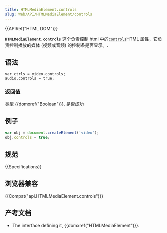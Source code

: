 ```yaml
---
title: HTMLMediaElement.controls
slug: Web/API/HTMLMediaElement/controls
---
```


{{APIRef("HTML DOM")}}

**`HTMLMediaElement.controls`** 这个负责控制 html 中的[`controls`](/zh-CN/docs/Web/HTML/Element/video#attr-controls)HTML 属性，它负责控制播放的媒体 (视频或音频) 的控制条是否显示。.

## 语法

```plain
var ctrls = video.controls;
audio.controls = true;
```

### 返回值

类型 {{domxref("Boolean")}}. 是否成功

## 例子

```js
var obj = document.createElement('video');
obj.controls = true;
```

## 规范

{{Specifications}}

## 浏览器兼容

{{Compat("api.HTMLMediaElement.controls")}}

## 产考文档

- The interface defining it, {{domxref("HTMLMediaElement")}}.

